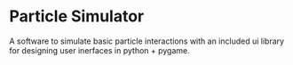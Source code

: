 # Particle Simulator

A software to simulate basic particle interactions with an included ui library for designing user inerfaces in python + pygame.
